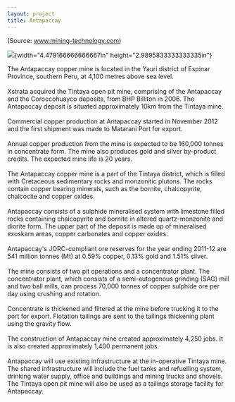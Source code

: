 ```yaml
---
layout: project
title: Antapaccay
---
```


(Source: www.mining-technology.com)

![](media/image01.png){width="4.479166666666667in"
height="2.9895833333333335in"}

The Antapaccay copper mine is located in the Yauri district of Espinar
Province, southern Peru, at 4,100 metres above sea level.\
\
Xstrata acquired the Tintaya open pit mine, comprising of the Antapaccay
and the Coroccohuayco deposits, from BHP Billiton in 2006. The
Antapaccay deposit is situated approximately 10km from the Tintaya
mine.\
\
Commercial copper production at Antapaccay started in November 2012 and
the first shipment was made to Matarani Port for export.\
\
Annual copper production from the mine is expected to be 160,000 tonnes
in concentrate form. The mine also produces gold and silver by-product
credits. The expected mine life is 20 years.\
\
The Antapaccay copper mine is a part of the Tintaya district, which is
filled with Cretaceous sedimentary rocks and monzonitic plutons. The
rocks contain copper bearing minerals, such as the bornite,
chalcopyrite, chalcocite and copper oxides.\
\
Antapaccay consists of a sulphide mineralised system with limestone
filled rocks containing chalcopyrite and bornite in altered
quartz-monzonite and diorite form. The upper part of the deposit is made
up of mineralised exoskarn areas, copper carbonates and copper oxides.\
\
Antapaccay's JORC-compliant ore reserves for the year ending 2011-12 are
541 million tonnes (Mt) at 0.59% copper, 0.13% gold and 1.51% silver.\
\
The mine consists of two pit operations and a concentrator plant. The
concentrator plant, which consists of a semi-autogenous grinding (SAG)
mill and two ball mills, can process 70,000 tonnes of copper sulphide
ore per day using crushing and rotation.\
\
Concentrate is thickened and filtered at the mine before trucking it to
the port for export. Flotation tailings are sent to the tailings
thickening plant using the gravity flow.\
\
The construction of Antapaccay mine created approximately 4,250 jobs. It
is also created approximately 1,400 permanent jobs.\
\
Antapaccay will use existing infrastructure at the in-operative Tintaya
mine. The shared infrastructure will include the fuel tanks and
refuelling system, drinking water supply, office and buildings and
mining trucks and shovels. The Tintaya open pit mine will also be used
as a tailings storage facility for Antapaccay.
